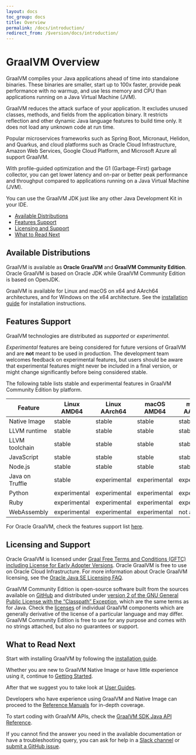 ```yaml
---
layout: docs
toc_group: docs
title: Overview
permalink: /docs/introduction/
redirect_from: /$version/docs/introduction/
---
```


# GraalVM Overview

GraalVM compiles your Java applications ahead of time into standalone binaries. 
These binaries are smaller, start up to 100x faster, provide peak performance with no warmup, and use less memory and CPU than applications running on a Java Virtual Machine (JVM).

GraalVM reduces the attack surface of your application. 
It excludes unused classes, methods, and fields from the application binary.
It restricts reflection and other dynamic Java language features to build time only. 
It does not load any unknown code at run time.

Popular microservices frameworks such as Spring Boot, Micronaut, Helidon, and Quarkus, and cloud platforms such as Oracle Cloud Infrastructure, Amazon Web Services, Google Cloud Platform, and Microsoft Azure all support GraalVM.

With profile-guided optimization and the G1 (Garbage-First) garbage collector, you can get lower latency and on-par or better peak performance and throughput compared to applications running on a Java Virtual Machine (JVM).

You can use the GraalVM JDK just like any other Java Development Kit in your IDE.

* [Available Distributions](#available-distributions)
* [Features Support](#features-support)
* [Licensing and Support](#licensing-and-support)
* [What to Read Next](#what-to-read-next)

## Available Distributions

GraalVM is available as **Oracle GraalVM** and **GraalVM Community Edition**.
Oracle GraalVM is based on Oracle JDK while GraalVM Community Edition is based on OpenJDK.

GraalVM is available for Linux and macOS on x64 and AArch64 architectures, and for Windows on the x64 architecture. 
See the [installation guide](getting-started/graalvm-community/installation.md) for installation instructions.

## Features Support

GraalVM technologies are distributed as _supported_ or _experimental_.

_Experimental_ features are being considered for future versions of GraalVM and are **not** meant to be used in production.
The development team welcomes feedback on experimental features, but users should be aware that experimental features might never be included in a final version, or might change significantly before being considered stable.

The following table lists stable and experimental features in GraalVM Community Edition by platform.

| Feature         | Linux AMD64  | Linux AArch64 | macOS AMD64  | macOS AArch64 | Windows AMD64 |
|-----------------|--------------|---------------|--------------|---------------|---------------|
| Native Image    | stable       | stable        | stable       | stable        | stable        |
| LLVM runtime    | stable       | stable        | stable       | stable        | not available |
| LLVM toolchain  | stable       | stable        | stable       | stable        | not available |
| JavaScript      | stable       | stable        | stable       | stable        | stable        |
| Node.js         | stable       | stable        | stable       | stable        | stable        |
| Java on Truffle | stable       | experimental  | experimental | experimental  | experimental  |
| Python          | experimental | experimental  | experimental | experimental  | not available |
| Ruby            | experimental | experimental  | experimental | experimental  | not available |
| WebAssembly     | experimental | experimental  | experimental | not available | experimental  |


For Oracle GraalVM, check the features support list [here](enterprise-overview/support.md#features-support).

## Licensing and Support

Oracle GraalVM is licensed under [Graal Free Terms and Conditions (GFTC) including License for Early Adopter Versions](https://www.oracle.com/downloads/licenses/graal-free-license.html).
Oracle GraalVM is free to use on Oracle Cloud Infrastructure. For more information about Oracle GraalVM licensing, see the [Oracle Java SE Licensing FAQ](https://www.oracle.com/java/technologies/javase/jdk-faqs.html).

GraalVM Community Edition is open-source software built from the sources available on [GitHub](https://github.com/oracle/graal) and distributed under [version 2 of the GNU General Public License with the “Classpath” Exception](https://github.com/oracle/graal/blob/master/LICENSE), which are the same terms as for Java.
Check the [licenses](https://github.com/oracle/graal#license) of individual GraalVM components which are generally derivative of the license of a particular language and may differ.
GraalVM Community Edition is free to use for any purpose and comes with no strings attached, but also no guarantees or support.

## What to Read Next

Start with installing GraalVM by following the [installation guide](getting-started/graalvm-community/installation.md).

Whether you are new to GraalVM Native Image or have little experience using it, continue to [Getting Started](reference-manual/native-image/README.md).

After that we suggest you to take look at [User Guides](reference-manual/native-image/guides/guides.md).

Developers who have experience using GraalVM and Native Image can proceed to the [Reference Manuals](reference-manual/reference-manuals.md) for in-depth coverage.

To start coding with GraalVM APIs, check the [GraalVM SDK Java API Reference](http://www.graalvm.org/sdk/javadoc).

If you cannot find the answer you need in the available documentation or have a troubleshooting query, you can ask for help in a [Slack channel](/slack-invitation/) or [submit a GitHub issue](https://github.com/oracle/graal/issues).
